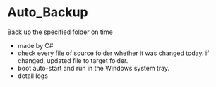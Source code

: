 # Auto_Backup
Back up the specified folder on time
* made by C#
* check every file of source folder whether it was changed today. if changed, updated file to target folder.
* boot auto-start and run in the Windows system tray.
* detail logs
